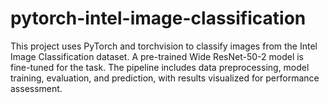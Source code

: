 # pytorch-intel-image-classification
This project uses PyTorch and torchvision to classify images from the Intel Image Classification dataset. A pre-trained Wide ResNet-50-2 model is fine-tuned for the task. The pipeline includes data preprocessing, model training, evaluation, and prediction, with results visualized for performance assessment.
